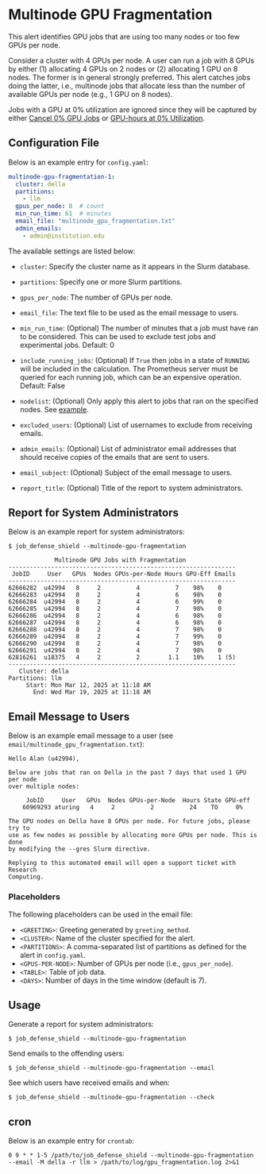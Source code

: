 # Multinode GPU Fragmentation

This alert identifies GPU jobs that are using too many nodes or too few GPUs per node.

Consider a cluster with 4 GPUs per node. A user can run a job
with 8 GPUs by either (1) allocating 4 GPUs on 2 nodes
or (2) allocating 1 GPU on 8 nodes. The former is in general
strongly preferred. This alert catches jobs doing the latter,
i.e., multinode jobs that allocate less than the
number of available GPUs per node (e.g., 1 GPU on 8 nodes).

Jobs with a GPU at 0% utilization are ignored since they will
be captured by either [Cancel 0% GPU Jobs](cancel_gpu_jobs.md) or [GPU-hours at 0% Utilization](zero_gpu_util.md).

## Configuration File

Below is an example entry for `config.yaml`:

```yaml
multinode-gpu-fragmentation-1:
  cluster: della
  partitions:
    - llm
  gpus_per_node: 8  # count
  min_run_time: 61  # minutes
  email_file: "multinode_gpu_fragmentation.txt"
  admin_emails:
    - admin@institution.edu
```

The available settings are listed below:

- `cluster`: Specify the cluster name as it appears in the Slurm database.

- `partitions`: Specify one or more Slurm partitions.

- `gpus_per_node`: The number of GPUs per node.

- `email_file`: The text file to be used as the email message to users.

- `min_run_time`: (Optional) The number of minutes that a job must have ran to be considered. This can be used to exclude test jobs and experimental jobs. Default: 0

- `include_running_jobs`: (Optional) If `True` then jobs in a state of `RUNNING` will be included in the calculation. The Prometheus server must be queried for each running job, which can be an expensive operation. Default: False

- `nodelist`: (Optional) Only apply this alert to jobs that ran on the specified nodes. See [example](../nodelist.md).

- `excluded_users`: (Optional) List of usernames to exclude from receiving emails.

- `admin_emails`: (Optional) List of administrator email addresses that should receive copies of the emails that are sent to users.

- `email_subject`: (Optional) Subject of the email message to users.

- `report_title`: (Optional) Title of the report to system administrators.

## Report for System Administrators

Below is an example report for system administrators:

```
$ job_defense_shield --multinode-gpu-fragmentation

             Multinode GPU Jobs with Fragmentation              
----------------------------------------------------------------
 JobID     User   GPUs  Nodes GPUs-per-Node Hours GPU-Eff Emails
----------------------------------------------------------------
62666282  u42994   8     2          4          7    98%    0   
62666283  u42994   8     2          4          6    98%    0   
62666284  u42994   8     2          4          6    99%    0   
62666285  u42994   8     2          4          7    98%    0   
62666286  u42994   8     2          4          6    98%    0   
62666287  u42994   8     2          4          6    98%    0   
62666288  u42994   8     2          4          7    98%    0   
62666289  u42994   8     2          4          7    99%    0   
62666290  u42994   8     2          4          7    98%    0   
62666291  u42994   8     2          4          7    98%    0   
62816261  u18375   4     2          2        1.1    10%    1 (5)   
----------------------------------------------------------------
   Cluster: della
Partitions: llm
     Start: Mon Mar 12, 2025 at 11:18 AM
       End: Wed Mar 19, 2025 at 11:18 AM
```

## Email Message to Users

Below is an example email message to a user (see `email/multinode_gpu_fragmentation.txt`):

```
Hello Alan (u42994),

Below are jobs that ran on Della in the past 7 days that used 1 GPU per node
over multiple nodes:

     JobID     User   GPUs  Nodes GPUs-per-Node  Hours State GPU-eff
    60969293 aturing   4     2          2          24    TO     0%  

The GPU nodes on Della have 8 GPUs per node. For future jobs, please try to
use as few nodes as possible by allocating more GPUs per node. This is done
by modifying the --gres Slurm directive.

Replying to this automated email will open a support ticket with Research
Computing.
```

### Placeholders

The following placeholders can be used in the email file:

- `<GREETING>`: Greeting generated by `greeting_method`.
- `<CLUSTER>`: Name of the cluster specified for the alert.
- `<PARTITIONS>`: A comma-separated list of partitions as defined for the alert in `config.yaml`.
- `<GPUS-PER-NODE>`: Number of GPUs per node (i.e., `gpus_per_node`).
- `<TABLE>`: Table of job data.
- `<DAYS>`: Number of days in the time window (default is 7).

## Usage

Generate a report for system administrators:

```
$ job_defense_shield --multinode-gpu-fragmentation
```

Send emails to the offending users:

```
$ job_defense_shield --multinode-gpu-fragmentation --email
```

See which users have received emails and when:

```
$ job_defense_shield --multinode-gpu-fragmentation --check
```

## cron

Below is an example entry for `crontab`:

```
0 9 * * 1-5 /path/to/job_defense_shield --multinode-gpu-fragmentation --email -M della -r llm > /path/to/log/gpu_fragmentation.log 2>&1
```
